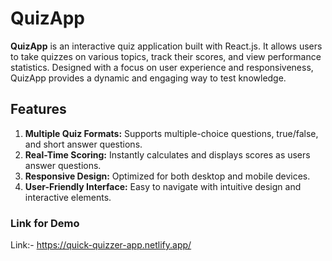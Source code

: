 # QuizApp
<b>QuizApp</b> is an interactive quiz application built with React.js. It allows users to take quizzes on various topics, track their scores, and view performance statistics. Designed with a focus on user experience and responsiveness, QuizApp provides a dynamic and engaging way to test knowledge.
## Features
  <ol>
    <li><b>Multiple Quiz Formats:</b> Supports multiple-choice questions, true/false, and short answer questions.</li>
    <li><b>Real-Time Scoring:</b> Instantly calculates and displays scores as users answer questions.</li>
    <li><b>Responsive Design:</b> Optimized for both desktop and mobile devices.</li>
    <li><b>User-Friendly Interface:</b> Easy to navigate with intuitive design and interactive elements.</li>
  </ol>
  
### Link for Demo
Link:- https://quick-quizzer-app.netlify.app/
